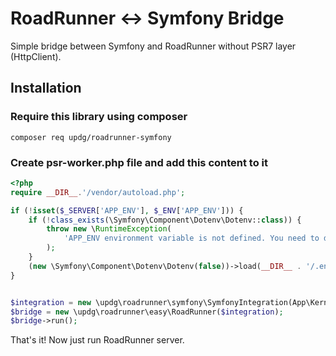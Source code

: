 # RoadRunner <-> Symfony Bridge

Simple bridge between Symfony and RoadRunner without PSR7 layer (HttpClient).

## Installation

### Require this library using composer

`composer req updg/roadrunner-symfony`

### Create psr-worker.php file and add this content to it

```php
<?php
require __DIR__.'/vendor/autoload.php';

if (!isset($_SERVER['APP_ENV'], $_ENV['APP_ENV'])) {
    if (!class_exists(\Symfony\Component\Dotenv\Dotenv::class)) {
        throw new \RuntimeException(
            'APP_ENV environment variable is not defined. You need to define environment variables for configuration or add "symfony/dotenv" as a Composer dependency to load variables from a .env file.'
        );
    }
    (new \Symfony\Component\Dotenv\Dotenv(false))->load(__DIR__ . '/.env');
}


$integration = new \updg\roadrunner\symfony\SymfonyIntegration(App\Kernel::class);
$bridge = new \updg\roadrunner\easy\RoadRunner($integration);
$bridge->run();
```

That's it! Now just run RoadRunner server.
